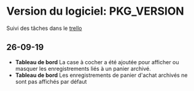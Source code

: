 # Version du logiciel: PKG_VERSION

Suivi des tâches dans le [trello](https://trello.com/b/czcS3ER4/basket-hot)

## 26-09-19

- **Tableau de bord** La case à cocher a été ajoutée pour afficher ou masquer les enregistrements liés à un panier archivé.
- **Tableau de bord** Les enregistrements de panier d'achat archivés ne sont pas affichés par défaut
